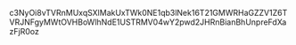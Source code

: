 c3NyOi8vTVRnMUxqSXlMakUxTWk0NE1qb3lNek16T21GMWRHaGZZV1Z6TVRJNFgyMWtOVHBoWlhNdE1USTRMV04wY2pwd2JHRnBianBhUnpreFdXazFjR0oz

